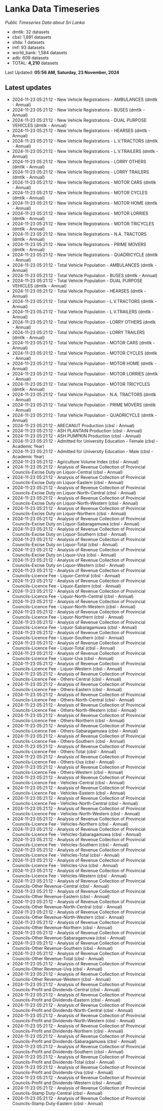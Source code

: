 # Lanka Data Timeseries
*Public Timeseries Data about Sri Lanka*

* dmtlk: 32 datasets
* cbsl: 1,891 datasets
* sltda: 1 datasets
* imf: 93 datasets
* world_bank: 1,584 datasets
* adb: 609 datasets
* TOTAL: **4,210** datasets

Last Updated: **05:56 AM, Saturday, 23 November, 2024**

## Latest updates

* 2024-11-23 05:21:12 - New Vehicle Registrations - AMBULANCES (dmtlk - Annual)
* 2024-11-23 05:21:12 - New Vehicle Registrations - BUSES (dmtlk - Annual)
* 2024-11-23 05:21:12 - New Vehicle Registrations - DUAL PURPOSE VEHICLES (dmtlk - Annual)
* 2024-11-23 05:21:12 - New Vehicle Registrations - HEARSES (dmtlk - Annual)
* 2024-11-23 05:21:12 - New Vehicle Registrations - L.V.TRACTORS (dmtlk - Annual)
* 2024-11-23 05:21:12 - New Vehicle Registrations - L.V.TRAILERS (dmtlk - Annual)
* 2024-11-23 05:21:12 - New Vehicle Registrations - LORRY OTHERS (dmtlk - Annual)
* 2024-11-23 05:21:12 - New Vehicle Registrations - LORRY TRAILERS (dmtlk - Annual)
* 2024-11-23 05:21:12 - New Vehicle Registrations - MOTOR CARS (dmtlk - Annual)
* 2024-11-23 05:21:12 - New Vehicle Registrations - MOTOR CYCLES (dmtlk - Annual)
* 2024-11-23 05:21:12 - New Vehicle Registrations - MOTOR HOME (dmtlk - Annual)
* 2024-11-23 05:21:12 - New Vehicle Registrations - MOTOR LORRIES (dmtlk - Annual)
* 2024-11-23 05:21:12 - New Vehicle Registrations - MOTOR TRICYCLES (dmtlk - Annual)
* 2024-11-23 05:21:12 - New Vehicle Registrations - N.A. TRACTORS (dmtlk - Annual)
* 2024-11-23 05:21:12 - New Vehicle Registrations - PRIME MOVERS (dmtlk - Annual)
* 2024-11-23 05:21:12 - New Vehicle Registrations - QUADRICYCLE (dmtlk - Annual)
* 2024-11-23 05:21:12 - Total Vehicle Population - AMBULANCES (dmtlk - Annual)
* 2024-11-23 05:21:12 - Total Vehicle Population - BUSES (dmtlk - Annual)
* 2024-11-23 05:21:12 - Total Vehicle Population - DUAL PURPOSE VEHICLES (dmtlk - Annual)
* 2024-11-23 05:21:12 - Total Vehicle Population - HEARSES (dmtlk - Annual)
* 2024-11-23 05:21:12 - Total Vehicle Population - L.V.TRACTORS (dmtlk - Annual)
* 2024-11-23 05:21:12 - Total Vehicle Population - L.V.TRAILERS (dmtlk - Annual)
* 2024-11-23 05:21:12 - Total Vehicle Population - LORRY OTHERS (dmtlk - Annual)
* 2024-11-23 05:21:12 - Total Vehicle Population - LORRY TRAILERS (dmtlk - Annual)
* 2024-11-23 05:21:12 - Total Vehicle Population - MOTOR CARS (dmtlk - Annual)
* 2024-11-23 05:21:12 - Total Vehicle Population - MOTOR CYCLES (dmtlk - Annual)
* 2024-11-23 05:21:12 - Total Vehicle Population - MOTOR HOME (dmtlk - Annual)
* 2024-11-23 05:21:12 - Total Vehicle Population - MOTOR LORRIES (dmtlk - Annual)
* 2024-11-23 05:21:12 - Total Vehicle Population - MOTOR TRICYCLES (dmtlk - Annual)
* 2024-11-23 05:21:12 - Total Vehicle Population - N.A. TRACTORS (dmtlk - Annual)
* 2024-11-23 05:21:12 - Total Vehicle Population - PRIME MOVERS (dmtlk - Annual)
* 2024-11-23 05:21:12 - Total Vehicle Population - QUADRICYCLE (dmtlk - Annual)
* 2024-11-23 05:21:12 - ARECANUT Production (cbsl - Annual)
* 2024-11-23 05:21:12 - ASH PLANTAIN Production (cbsl - Annual)
* 2024-11-23 05:21:12 - ASH PUMPKIN Production (cbsl - Annual)
* 2024-11-23 05:21:12 - Admitted for University Education - Female (cbsl - Academic Year)
* 2024-11-23 05:21:12 - Admitted for University Education - Male (cbsl - Academic Year)
* 2024-11-23 05:21:12 - Agriculture Volume Index (cbsl - Annual)
* 2024-11-23 05:21:12 - Analysis of Revenue Collection of Provincial Councils-Excise Duty on Liquor-Central (cbsl - Annual)
* 2024-11-23 05:21:12 - Analysis of Revenue Collection of Provincial Councils-Excise Duty on Liquor-Eastern (cbsl - Annual)
* 2024-11-23 05:21:12 - Analysis of Revenue Collection of Provincial Councils-Excise Duty on Liquor-North-Central (cbsl - Annual)
* 2024-11-23 05:21:12 - Analysis of Revenue Collection of Provincial Councils-Excise Duty on Liquor-North-Western (cbsl - Annual)
* 2024-11-23 05:21:12 - Analysis of Revenue Collection of Provincial Councils-Excise Duty on Liquor-Northern (cbsl - Annual)
* 2024-11-23 05:21:12 - Analysis of Revenue Collection of Provincial Councils-Excise Duty on Liquor-Sabaragamuwa (cbsl - Annual)
* 2024-11-23 05:21:12 - Analysis of Revenue Collection of Provincial Councils-Excise Duty on Liquor-Southern (cbsl - Annual)
* 2024-11-23 05:21:12 - Analysis of Revenue Collection of Provincial Councils-Excise Duty on Liquor-Total (cbsl - Annual)
* 2024-11-23 05:21:12 - Analysis of Revenue Collection of Provincial Councils-Excise Duty on Liquor-Uva (cbsl - Annual)
* 2024-11-23 05:21:12 - Analysis of Revenue Collection of Provincial Councils-Excise Duty on Liquor-Western (cbsl - Annual)
* 2024-11-23 05:21:12 - Analysis of Revenue Collection of Provincial Councils-Licence Fee - Liquor-Central (cbsl - Annual)
* 2024-11-23 05:21:12 - Analysis of Revenue Collection of Provincial Councils-Licence Fee - Liquor-Eastern (cbsl - Annual)
* 2024-11-23 05:21:12 - Analysis of Revenue Collection of Provincial Councils-Licence Fee - Liquor-North-Central (cbsl - Annual)
* 2024-11-23 05:21:12 - Analysis of Revenue Collection of Provincial Councils-Licence Fee - Liquor-North-Western (cbsl - Annual)
* 2024-11-23 05:21:12 - Analysis of Revenue Collection of Provincial Councils-Licence Fee - Liquor-Northern (cbsl - Annual)
* 2024-11-23 05:21:12 - Analysis of Revenue Collection of Provincial Councils-Licence Fee - Liquor-Sabaragamuwa (cbsl - Annual)
* 2024-11-23 05:21:12 - Analysis of Revenue Collection of Provincial Councils-Licence Fee - Liquor-Southern (cbsl - Annual)
* 2024-11-23 05:21:12 - Analysis of Revenue Collection of Provincial Councils-Licence Fee - Liquor-Total (cbsl - Annual)
* 2024-11-23 05:21:12 - Analysis of Revenue Collection of Provincial Councils-Licence Fee - Liquor-Uva (cbsl - Annual)
* 2024-11-23 05:21:12 - Analysis of Revenue Collection of Provincial Councils-Licence Fee - Liquor-Western (cbsl - Annual)
* 2024-11-23 05:21:12 - Analysis of Revenue Collection of Provincial Councils-Licence Fee - Others-Central (cbsl - Annual)
* 2024-11-23 05:21:12 - Analysis of Revenue Collection of Provincial Councils-Licence Fee - Others-Eastern (cbsl - Annual)
* 2024-11-23 05:21:12 - Analysis of Revenue Collection of Provincial Councils-Licence Fee - Others-North-Central (cbsl - Annual)
* 2024-11-23 05:21:12 - Analysis of Revenue Collection of Provincial Councils-Licence Fee - Others-North-Western (cbsl - Annual)
* 2024-11-23 05:21:12 - Analysis of Revenue Collection of Provincial Councils-Licence Fee - Others-Northern (cbsl - Annual)
* 2024-11-23 05:21:12 - Analysis of Revenue Collection of Provincial Councils-Licence Fee - Others-Sabaragamuwa (cbsl - Annual)
* 2024-11-23 05:21:12 - Analysis of Revenue Collection of Provincial Councils-Licence Fee - Others-Southern (cbsl - Annual)
* 2024-11-23 05:21:12 - Analysis of Revenue Collection of Provincial Councils-Licence Fee - Others-Total (cbsl - Annual)
* 2024-11-23 05:21:12 - Analysis of Revenue Collection of Provincial Councils-Licence Fee - Others-Uva (cbsl - Annual)
* 2024-11-23 05:21:12 - Analysis of Revenue Collection of Provincial Councils-Licence Fee - Others-Western (cbsl - Annual)
* 2024-11-23 05:21:12 - Analysis of Revenue Collection of Provincial Councils-Licence Fee - Vehicles-Central (cbsl - Annual)
* 2024-11-23 05:21:12 - Analysis of Revenue Collection of Provincial Councils-Licence Fee - Vehicles-Eastern (cbsl - Annual)
* 2024-11-23 05:21:12 - Analysis of Revenue Collection of Provincial Councils-Licence Fee - Vehicles-North-Central (cbsl - Annual)
* 2024-11-23 05:21:12 - Analysis of Revenue Collection of Provincial Councils-Licence Fee - Vehicles-North-Western (cbsl - Annual)
* 2024-11-23 05:21:12 - Analysis of Revenue Collection of Provincial Councils-Licence Fee - Vehicles-Northern (cbsl - Annual)
* 2024-11-23 05:21:12 - Analysis of Revenue Collection of Provincial Councils-Licence Fee - Vehicles-Sabaragamuwa (cbsl - Annual)
* 2024-11-23 05:21:12 - Analysis of Revenue Collection of Provincial Councils-Licence Fee - Vehicles-Southern (cbsl - Annual)
* 2024-11-23 05:21:12 - Analysis of Revenue Collection of Provincial Councils-Licence Fee - Vehicles-Total (cbsl - Annual)
* 2024-11-23 05:21:12 - Analysis of Revenue Collection of Provincial Councils-Licence Fee - Vehicles-Uva (cbsl - Annual)
* 2024-11-23 05:21:12 - Analysis of Revenue Collection of Provincial Councils-Licence Fee - Vehicles-Western (cbsl - Annual)
* 2024-11-23 05:21:12 - Analysis of Revenue Collection of Provincial Councils-Other Revenue-Central (cbsl - Annual)
* 2024-11-23 05:21:12 - Analysis of Revenue Collection of Provincial Councils-Other Revenue-Eastern (cbsl - Annual)
* 2024-11-23 05:21:12 - Analysis of Revenue Collection of Provincial Councils-Other Revenue-North-Central (cbsl - Annual)
* 2024-11-23 05:21:12 - Analysis of Revenue Collection of Provincial Councils-Other Revenue-North-Western (cbsl - Annual)
* 2024-11-23 05:21:12 - Analysis of Revenue Collection of Provincial Councils-Other Revenue-Northern (cbsl - Annual)
* 2024-11-23 05:21:12 - Analysis of Revenue Collection of Provincial Councils-Other Revenue-Sabaragamuwa (cbsl - Annual)
* 2024-11-23 05:21:12 - Analysis of Revenue Collection of Provincial Councils-Other Revenue-Southern (cbsl - Annual)
* 2024-11-23 05:21:12 - Analysis of Revenue Collection of Provincial Councils-Other Revenue-Total (cbsl - Annual)
* 2024-11-23 05:21:12 - Analysis of Revenue Collection of Provincial Councils-Other Revenue-Uva (cbsl - Annual)
* 2024-11-23 05:21:12 - Analysis of Revenue Collection of Provincial Councils-Other Revenue-Western (cbsl - Annual)
* 2024-11-23 05:21:12 - Analysis of Revenue Collection of Provincial Councils-Profit and Dividends-Central (cbsl - Annual)
* 2024-11-23 05:21:12 - Analysis of Revenue Collection of Provincial Councils-Profit and Dividends-Eastern (cbsl - Annual)
* 2024-11-23 05:21:12 - Analysis of Revenue Collection of Provincial Councils-Profit and Dividends-North-Central (cbsl - Annual)
* 2024-11-23 05:21:12 - Analysis of Revenue Collection of Provincial Councils-Profit and Dividends-North-Western (cbsl - Annual)
* 2024-11-23 05:21:12 - Analysis of Revenue Collection of Provincial Councils-Profit and Dividends-Northern (cbsl - Annual)
* 2024-11-23 05:21:12 - Analysis of Revenue Collection of Provincial Councils-Profit and Dividends-Sabaragamuwa (cbsl - Annual)
* 2024-11-23 05:21:12 - Analysis of Revenue Collection of Provincial Councils-Profit and Dividends-Southern (cbsl - Annual)
* 2024-11-23 05:21:12 - Analysis of Revenue Collection of Provincial Councils-Profit and Dividends-Total (cbsl - Annual)
* 2024-11-23 05:21:12 - Analysis of Revenue Collection of Provincial Councils-Profit and Dividends-Uva (cbsl - Annual)
* 2024-11-23 05:21:12 - Analysis of Revenue Collection of Provincial Councils-Profit and Dividends-Western (cbsl - Annual)
* 2024-11-23 05:21:12 - Analysis of Revenue Collection of Provincial Councils-Stamp Duty-Central (cbsl - Annual)
* 2024-11-23 05:21:12 - Analysis of Revenue Collection of Provincial Councils-Stamp Duty-Eastern (cbsl - Annual)